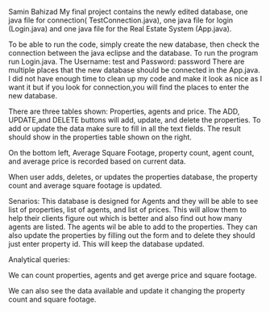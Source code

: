 
Samin Bahizad
My final project contains the newly edited database, 
one java file for connection( TestConnection.java),
 one java file for login (Login.java) and one java 
file for the Real Estate System (App.java).

To be able to run the code, simply create the new database, then check the connection between the java eclipse and the database.
To run the program run Login.java. The Username: test and Password: password
There are multiple places that the new database should be connected in the App.java. 
I did not have enough time to clean up my code and make it look as nice as I want it 
but if you look for connection,you will find the places to enter the new database.


There are three tables shown: Properties, agents and price.
The ADD, UPDATE,and DELETE buttons will add, update, and delete the properties.
To add or update the data make sure to fill in all the text fields. 
The result should show in the properties table shown on the right.

On the bottom left, Average Square Footage, property count, agent count,
 and average price is recorded based on current data.

When user adds, deletes, or updates the properties database, the property count and average square footage is updated.

Senarios:
This database is designed for Agents and they will be able to see list of properties, list of agents, and list of prices. 
This will allow them to help their clients figure out which is better and also find out how many agents are listed. 
The agents wil be able to add to the properties.
They can also update the properties by filling out the form and to delete they 
should just enter property id.
This will keep the database updated.

Analytical queries:

We can count properties, agents and get averge price and square footage.

We can also see the data available and update it changing the property count and square footage. 
